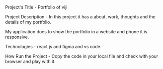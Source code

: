 Project's Title - Portfolio of viji

Project Description - In this project it has a about, work, thoughts and the details of my portfolio.

My application does to show the portfolio in a website and phone it is responsive.

Technologies - react js and figma and vs code.

How Run the Project - Copy the code in your local file and check with your browser and play with it.

